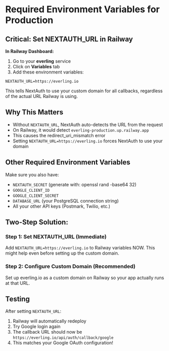 # Required Environment Variables for Production

## Critical: Set NEXTAUTH_URL in Railway

**In Railway Dashboard:**
1. Go to your **everling** service
2. Click on **Variables** tab
3. Add these environment variables:

```
NEXTAUTH_URL=https://everling.io
```

This tells NextAuth to use your custom domain for all callbacks, regardless of the actual URL Railway is using.

## Why This Matters
- Without `NEXTAUTH_URL`, NextAuth auto-detects the URL from the request
- On Railway, it would detect `everling-production.up.railway.app`
- This causes the redirect_uri_mismatch error
- Setting `NEXTAUTH_URL=https://everling.io` forces NextAuth to use your domain

## Other Required Environment Variables
Make sure you also have:
- `NEXTAUTH_SECRET` (generate with: openssl rand -base64 32)
- `GOOGLE_CLIENT_ID`
- `GOOGLE_CLIENT_SECRET`
- `DATABASE_URL` (your PostgreSQL connection string)
- All your other API keys (Postmark, Twilio, etc.)

## Two-Step Solution:

### Step 1: Set NEXTAUTH_URL (Immediate)
Add `NEXTAUTH_URL=https://everling.io` to Railway variables NOW.
This might help even before setting up the custom domain.

### Step 2: Configure Custom Domain (Recommended)
Set up everling.io as a custom domain on Railway so your app actually runs at that URL.

## Testing
After setting `NEXTAUTH_URL`:
1. Railway will automatically redeploy
2. Try Google login again
3. The callback URL should now be `https://everling.io/api/auth/callback/google`
4. This matches your Google OAuth configuration!
